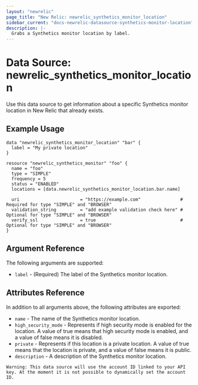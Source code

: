 ```yaml
---
layout: "newrelic"
page_title: "New Relic: newrelic_synthetics_monitor_location"
sidebar_current: "docs-newrelic-datasource-synthetics-monitor-location"
description: |-
  Grabs a Synthetics monitor location by label.
---
```


# Data Source: newrelic\_synthetics\_monitor\_location

Use this data source to get information about a specific Synthetics monitor location in New Relic that already exists.

## Example Usage

```hcl
data "newrelic_synthetics_monitor_location" "bar" {
  label = "My private location"
}

resource "newrelic_synthetics_monitor" "foo" {
  name = "foo"
  type = "SIMPLE"
  frequency = 5
  status = "ENABLED"
  locations = [data.newrelic_synthetics_monitor_location.bar.name]

  uri                       = "https://example.com"               # Required for type "SIMPLE" and "BROWSER"
  validation_string         = "add example validation check here" # Optional for type "SIMPLE" and "BROWSER"
  verify_ssl                = true                                # Optional for type "SIMPLE" and "BROWSER"
}
```

## Argument Reference

The following arguments are supported:

* `label` - (Required) The label of the Synthetics monitor location.

## Attributes Reference

In addition to all arguments above, the following attributes are exported:

* `name` - The name of the Synthetics monitor location.
* `high_security_mode` - Represents if high security mode is enabled for the location. A value of true means that high security mode is enabled, and a value of false means it is disabled.
* `private` - Represents if this location is a private location. A value of true means that the location is private, and a value of false means it is public.
* `description` - A description of the Synthetics monitor location.

```
Warning: This data source will use the account ID linked to your API key. At the moment it is not possible to dynamically set the account ID.
```
